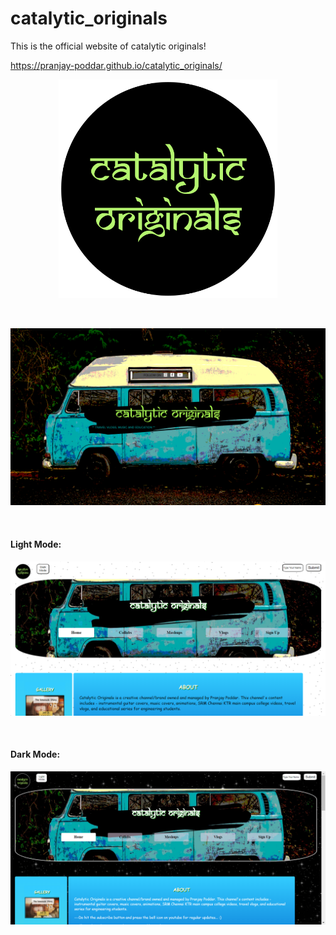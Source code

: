 # catalytic_originals
This is the official website of catalytic originals!

https://pranjay-poddar.github.io/catalytic_originals/
<p align="center">
  <img src="cato.png" width="350" title="hover text">
  </p >
  <br>
  <p align="center">
  <img src="./images/CATALYTIC ORIGINALS COVER PAGE.png" width="600" alt="accessibility text">
  </p>
  <br>
  <p align="center">
  <h4>Light Mode:</h4>
  <img src="./images/website-screenshot.PNG" width="600" title="hover text">
  </p>
  <br>
  <p align="center">
  <h4>Dark Mode:</h4>
  <img src="./images/website-screenshot2.png" width="600" title="hover text">
  </p>
  <br>

